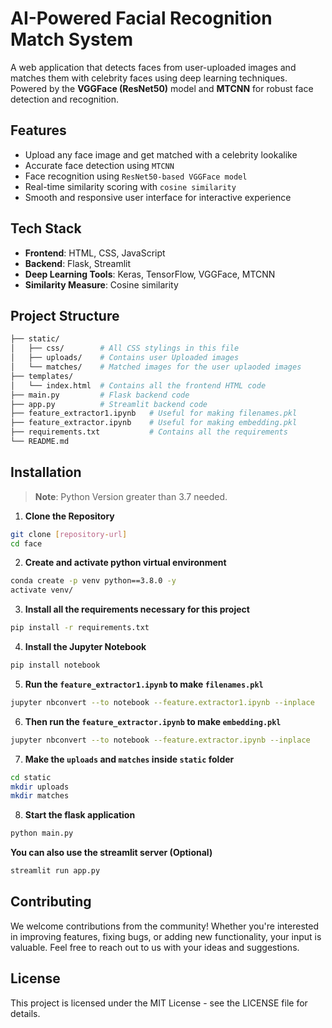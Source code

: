 # AI-Powered Facial Recognition Match System

A web application that detects faces from user-uploaded images and matches them with celebrity faces using deep learning techniques. Powered by the **VGGFace (ResNet50)** model and **MTCNN** for robust face detection and recognition.

## Features

-  Upload any face image and get matched with a celebrity lookalike
-  Accurate face detection using `MTCNN`
-  Face recognition using `ResNet50-based VGGFace model`
-  Real-time similarity scoring with `cosine similarity`
-  Smooth and responsive user interface for interactive experience  

## Tech Stack

- **Frontend**: HTML, CSS, JavaScript
- **Backend**: Flask, Streamlit
- **Deep Learning Tools**: Keras, TensorFlow, VGGFace, MTCNN
- **Similarity Measure**: Cosine similarity

## Project Structure

```bash
├── static/            
│   ├── css/        # All CSS stylings in this file
│   ├── uploads/    # Contains user Uploaded images
│   └── matches/    # Matched images for the user uplaoded images
├── templates/
│   └── index.html  # Contains all the frontend HTML code
├── main.py         # Flask backend code
├── app.py          # Streamlit backend code
├── feature_extractor1.ipynb   # Useful for making filenames.pkl
├── feature_extractor.ipynb    # Useful for making embedding.pkl
├── requirements.txt           # Contains all the requirements
└── README.md
```

## Installation

> **Note**: Python Version greater than 3.7 needed.

1. **Clone the Repository**

```bash
git clone [repository-url]
cd face
```

2. **Create and activate python virtual environment**

```bash
conda create -p venv python==3.8.0 -y
activate venv/
```

3. **Install all the requirements necessary for this project**

```bash
pip install -r requirements.txt
```

4. **Install the Jupyter Notebook**

```bash
pip install notebook
```

5. **Run the `feature_extractor1.ipynb` to make `filenames.pkl`**

```bash
jupyter nbconvert --to notebook --feature.extractor1.ipynb --inplace
```

6. **Then run the `feature_extractor.ipynb` to make `embedding.pkl`**

```bash
jupyter nbconvert --to notebook --feature.extractor.ipynb --inplace
```

7. **Make the `uploads` and  `matches` inside `static` folder**

```bash
cd static
mkdir uploads
mkdir matches
```

8. **Start the flask application**

```bash
python main.py
```

   **You can also use the streamlit server (Optional)**
   ```bash
   streamlit run app.py
   ```

## Contributing

We welcome contributions from the community! Whether you're interested in improving features, fixing bugs, or adding new functionality, your input is valuable. Feel free to reach out to us with your ideas and suggestions.

## License
This project is licensed under the MIT License - see the LICENSE file for details.